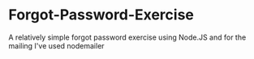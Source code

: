 # Forgot-Password-Exercise
A relatively simple forgot password exercise using Node.JS and for the mailing I've used nodemailer

